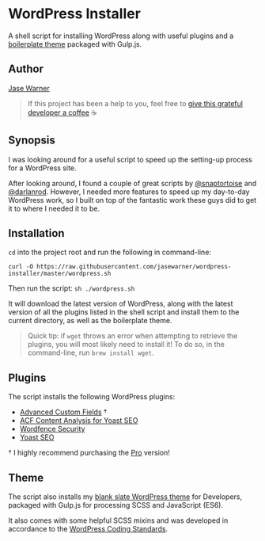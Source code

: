 # WordPress Installer

A shell script for installing WordPress along with useful plugins and a [boilerplate theme](https://github.com/jasewarner/gulp-wordpress/) packaged with Gulp.js.

## Author

[Jase Warner](https://jase.io/)

> If this project has been a help to you, feel free to [give this grateful developer a coffee](https://www.buymeacoffee.com/jasewarner/) ☕️

## Synopsis

I was looking around for a useful script to speed up the setting-up process for a WordPress site.

After looking around, I found a couple of great scripts by [@snaptortoise](https://github.com/snaptortoise/wordpress-quick-install/) and [@darlanrod](https://github.com/darlanrod/wordpress-shell-script-install/).
However, I needed more features to speed up my day-to-day WordPress work, so I built on top of the fantastic work these guys did to get it to where I needed it to be.

## Installation

`cd` into the project root and run the following in command-line:

`curl -O https://raw.githubusercontent.com/jasewarner/wordpress-installer/master/wordpress.sh`

Then run the script: `sh ./wordpress.sh`

It will download the latest version of WordPress, along with the latest version of all the plugins listed in the shell script and install them to the current directory, as well as the boilerplate theme.

> Quick tip: if `wget` throws an error when attempting to retrieve the plugins, you will most likely need to install it! To do so, in the command-line, run `brew install wget`. 

## Plugins

The script installs the following WordPress plugins:

* [Advanced Custom Fields](https://en-gb.wordpress.org/plugins/advanced-custom-fields/) †
* [ACF Content Analysis for Yoast SEO](https://en-gb.wordpress.org/plugins/acf-content-analysis-for-yoast-seo/)
* [Wordfence Security](https://en-gb.wordpress.org/plugins/wordfence/)
* [Yoast SEO](https://en-gb.wordpress.org/plugins/wordpress-seo/)

† I highly recommend purchasing the [Pro](https://www.advancedcustomfields.com/pro/) version!

## Theme

The script also installs my [blank slate WordPress theme](https://github.com/jasewarner/gulp-wordpress/) for Developers, packaged with Gulp.js for processing SCSS and JavaScript (ES6).

It also comes with some helpful SCSS mixins and was developed in accordance to the [WordPress Coding Standards](https://make.wordpress.org/core/handbook/best-practices/coding-standards/php/).
